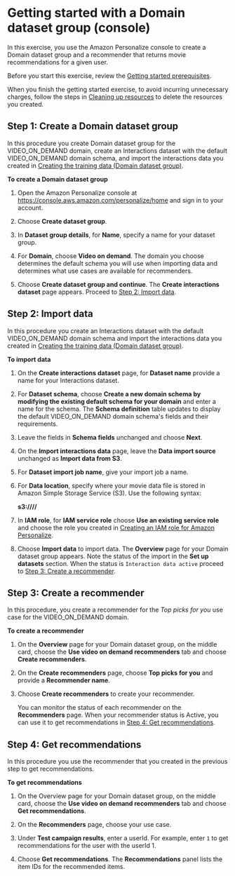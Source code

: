 # Getting started with a Domain dataset group \(console\)<a name="getting-started-console-domain"></a>

In this exercise, you use the Amazon Personalize console to create a Domain dataset group and a recommender that returns movie recommendations for a given user\.

Before you start this exercise, review the [Getting started prerequisites](gs-prerequisites.md)\.

When you finish the getting started exercise, to avoid incurring unnecessary charges, follow the steps in [Cleaning up resources](gs-cleanup.md) to delete the resources you created\. 

## Step 1: Create a Domain dataset group<a name="getting-started-console-import-dataset-domain"></a>

 In this procedure you create Domain dataset group for the VIDEO\_ON\_DEMAND domain, create an Interactions dataset with the default VIDEO\_ON\_DEMAND domain schema, and import the interactions data you created in [Creating the training data \(Domain dataset group\)](gs-prerequisites.md#gs-data-prep-domain)\. 

**To create a Domain dataset group**

1. Open the Amazon Personalize console at [https://console\.aws\.amazon\.com/personalize/home](https://console.aws.amazon.com/personalize/home) and sign in to your account\.

1. Choose **Create dataset group**\.

1. In **Dataset group details**, for **Name**, specify a name for your dataset group\. 

1.  For **Domain**, choose **Video on demand**\. The domain you choose determines the default schema you will use when importing data and determines what use cases are available for recommenders\. 

1. Choose **Create dataset group and continue**\. The **Create interactions dataset** page appears\. Proceed to [Step 2: Import data](#getting-started-import-data-domain)\.

## Step 2: Import data<a name="getting-started-import-data-domain"></a>

 In this procedure you create an Interactions dataset with the default VIDEO\_ON\_DEMAND domain schema and import the interactions data you created in [Creating the training data \(Domain dataset group\)](gs-prerequisites.md#gs-data-prep-domain)\. 

**To import data**

1. On the **Create interactions dataset** page, for **Dataset name** provide a name for your Interactions dataset\. 

1. For **Dataset schema**, choose **Create a new domain schema by modifying the existing default schema for your domain** and enter a name for the schema\. The **Schema definition** table updates to display the default VIDEO\_ON\_DEMAND domain schema's fields and their requirements\. 

1. Leave the fields in **Schema fields** unchanged and choose **Next**\.

1. On the **Import interactions data** page, leave the **Data import source** unchanged as **Import data from S3**\.

1. For **Dataset import job name**, give your import job a name\.

1. For **Data location**, specify where your movie data file is stored in Amazon Simple Storage Service \(S3\)\. Use the following syntax:

   **s3://<name of your S3 bucket>/<folder path>/<CSV filename>**

1. In **IAM role**, for **IAM service role** choose **Use an existing service role** and choose the role you created in [Creating an IAM role for Amazon Personalize](aws-personalize-set-up-permissions.md#set-up-create-role-with-permissions)\.

1. Choose **Import data** to import data\. The **Overview** page for your Domain dataset group appears\. Note the status of the import in the **Set up datasets** section\. When the status is `Interaction data active` proceed to [Step 3: Create a recommender](#getting-started-console-create-recommenders)\.

## Step 3: Create a recommender<a name="getting-started-console-create-recommenders"></a>

In this procedure, you create a recommender for the *Top picks for you* use case for the VIDEO\_ON\_DEMAND domain\.

**To create a recommender**

1.  On the **Overview** page for your Domain dataset group, on the middle card, choose the **Use video on demand recommenders** tab and choose **Create recommenders**\. 

1. On the **Create recommenders** page, choose **Top picks for you** and provide a **Recommender name**\.

1. Choose **Create recommenders** to create your recommender\.

   You can monitor the status of each recommender on the **Recommenders** page\. When your recommender status is Active, you can use it to get recommendations in [Step 4: Get recommendations](#getting-started-console-get-recommendations-domain)\.

## Step 4: Get recommendations<a name="getting-started-console-get-recommendations-domain"></a>

In this procedure you use the recommender that you created in the previous step to get recommendations\.

**To get recommendations**

1. On the Overview page for your Domain dataset group, on the middle card, choose the **Use video on demand recommenders** tab and choose **Get recommendations**\.

1.  On the **Recommenders** page, choose your use case\. 

1.  Under **Test campaign results**, enter a userId\. For example, enter `1` to get recommendations for the user with the userId 1\. 

1. Choose **Get recommendations**\. The **Recommendations** panel lists the item IDs for the recommended items\.